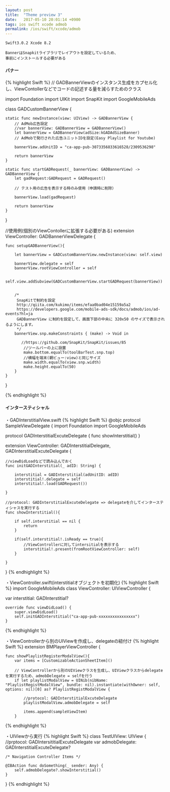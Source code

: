 ```yaml
---
layout: post
title:  "Theme preview 3"
date:   2017-05-10 20:01:14 +0900
tags: ios swift xcode admob 
permalink: /ios/swift/xcode/admob
---
```

```
Swift3.0.2 Xcode 8.2
```

```
BannerはSnapkitライブラリでレイアウトを設定しているため、
事前にインストールする必要がある
```
#### バナー

{% highlight Swift %}
//  GADBannerViewのインスタンス生成をカプセル化し、ViewContollerなどでコードの記述する量を減らすためのクラス

import Foundation
import UIKit
import SnapKit
import GoogleMobileAds


class GADCustomBannerView {
    
    
    static func newInstance(view: UIView) -> GADBannerView {
        // AdMob広告設定
        //var bannerView: GADBannerView = GADBannerView()
        let bannerView = GADBannerView(adSize:kGADAdSizeBanner)
        // AdMobで発行された広告ユニットIDを設定(Easy Playlist for Youtube)
      
        bannerView.adUnitID = "ca-app-pub-3073356833616528/2309536298"
 
        return bannerView
    }
    
    static func startGADRequest(_ bannerView: GADBannerView) -> GADBannerView {
        let gadRequest:GADRequest = GADRequest()
        
        // テスト用の広告を表示する時のみ使用（申請時に削除）

        bannerView.load(gadRequest)
        
        return bannerView
    }
    
    
}

//使用例(個別のViewContollerに拡張する必要がある)
extension ViewController: GADBannerViewDelegate {
    
    func setupGADBannerView(){
        
        let bannerView = GADCustomBannerView.newInstance(view: self.view)
 
        bannerView.delegate = self
        bannerView.rootViewController = self

        self.view.addSubview(GADCustomBannerView.startGADRequest(bannerView))
        
        
        /*
         SnapKitで制約を設定
         http://qiita.com/kukimo/items/efaa0bad04e15159a5a2
         https://developers.google.com/mobile-ads-sdk/docs/admob/ios/ad-events?hl=ja
         GADBannerView に制約を設定して、画面下部の中央に 320x50 のサイズで表示されるようにします。
         */
        bannerView.snp.makeConstraints { (make) -> Void in
            
           //https://github.com/SnapKit/SnapKit/issues/85
            //ツールバーの上に設置
            make.bottom.equalTo(toolBarTest.snp.top)
            //横幅を端末(親ビュー:view)と同じサイズ
            make.width.equalTo(view.snp.width)
            make.height.equalTo(50)
        }
    }
}

{% endhighlight %}

#### インタースティシャル

・GADInterstitialView.swift 
{% highlight Swift %}
@objc protocol SampleViewDelegate {
import Foundation
import GoogleMobileAds

protocol GADInterstitialExcuteDelegate {
    func showInterstitial()
}

extension ViewController: GADInterstitialDelegate, GADInterstitialExcuteDelegate {
    
    //viewDidLoadなどで読み込んでおく
    func initGADInterstitial(_ adID: String) {
        
        interstitial = GADInterstitial(adUnitID: adID)
        interstitial!.delegate = self
        interstitial!.load(GADRequest())

    }
    
    //protocol: GADInterstitialExcuteDelegate => delegateを介してインタースティシャスを実行する
    func showInterstitial(){
        
        if self.interstitial == nil {
            return
        }
        
        if(self.interstitial!.isReady == true){
            //ViewControllerに対してintersitialを表示する
            interstitial!.present(fromRootViewController: self)
        }
        
    }
    
}
{% endhighlight %}

・ViewController.swift(interstitialオブジェクトを初期化)
{% highlight Swift %}
import GoogleMobileAds
class ViewController: UIViewController {
    
  var interstitial: GADInterstitial?
    
    override func viewDidLoad() {
        super.viewDidLoad()
        self.initGADInterstitial("ca-app-pub-xxxxxxxxxxxxxxxx")
    }
{% endhighlight %}

・ViewControllerから別のUIViewを作成し、delegateの紐付け
{% highlight Swift %}
extension BMPlayerViewController {
    
    func showPlaylistRegisterModalView(){
        var items = [CustomizableActionSheetItem]()
        
        // ViewControllerから別のUIViewクラスを生成し、UIViewクラスからdelegateを実行するため、admobDelegate = selfを行う
        if let playlistModalView = UINib(nibName: "PlaylistRegistModalView", bundle: nil).instantiate(withOwner: self, options: nil)[0] as? PlaylistRegistModalView {
            
            //protocol: GADInterstitialExcuteDelegate
            playlistModalView.admobDelegate = self
            
            items.append(sampleViewItem)
        }
{% endhighlight %}

・UIViewから実行
{% highlight Swift %}
class TestUIView: UIView {
    //prptocol: GADIntersititialExcuteDelegate
    var admobDelegate: GADInterstitialExcuteDelegate?
    
    /* Navigation Controller Items */
    
    @IBAction func doSomething(_ sender: Any) {
        self.admobDelegate?.showInterstitial()
    }
    
    
}
{% endhighlight %}

